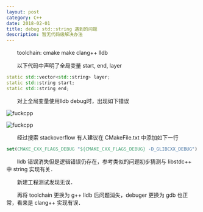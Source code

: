 ```yaml
---
layout: post
category: C++
date: 2018-02-01
title: debug std::string 遇到的问题
description: 暂无代码级解决办法
---
```


　　toolchain: cmake make clang++ lldb

　　以下代码中声明了全局变量 start, end, layer

```c++
static std::vector<std::string> layer;
static std::string start;
static std::string end;
```

　　对上全局变量使用lldb debug时，出现如下错误

![fuckcpp](/downloads/fuckcpp.png)

![fuckcpp](/downloads/fuckcpplldb.png)

　　经过搜索 stackoverflow 有人建议在 CMakeFile.txt 中添加如下一行

```cmake
set(CMAKE_CXX_FLAGS_DEBUG "${CMAKE_CXX_FLAGS_DEBUG} -D_GLIBCXX_DEBUG")
```

　　lldb 错误消失但是逻辑错误仍存在，参考类似的问题初步猜测与 libstdc++ 中 string 实现有关．

　　新建工程测试发现无误．

　　再将 toolchain 更换为 g++ lldb 后问题消失，debuger 更换为 gdb 也正常，看来是 clang++ 实现有误．

<!--
> 想她
-->
